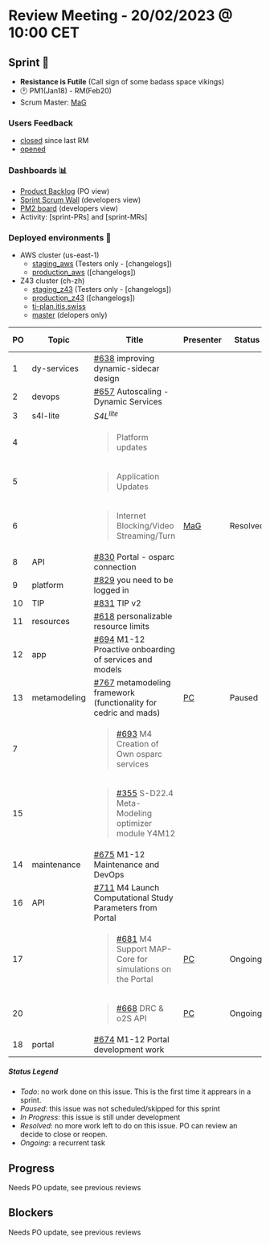 # Review Meeting - 20/02/2023 @ 10:00 CET

## Sprint 🏃

- **Resistance is Futile** (Call sign of some badass space vikings)
- 🕐 PM1(Jan18) - RM(Feb20)
- Scrum Master: [MaG]

### Users Feedback

- [closed](https://github.com/pulls?q=is%3Apr+archived%3Afalse+user%3AITISFoundation+closed%3A%3E2023-01-11) since last RM
- [opened](https://github.com/ITISFoundation/osparc-issues/issues?q=is%3Aissue+is%3Aopen+sort%3Areactions)

### Dashboards 📊

- [Product Backlog](https://github.com/orgs/ITISFoundation/projects/3) (PO view)
- [Sprint Scrum Wall](https://app.zenhub.com/workspaces/osparc---scrum-wall-5c9260f3d76ef51f6b0fe78d/board?repos=118596920,174557929,151701223,135289610,118910047,181836792,167586968) (developers view)
- [PM2 board](https://github.com/orgs/ITISFoundation/projects/9) (developers view)
- Activity: [sprint-PRs] and [sprint-MRs]

### Deployed environments 🚀

- AWS cluster (us-east-1)
  - [staging_aws](https://staging.osparc.io) (Testers only - [changelogs])
  - [production_aws](https://osparc.io) ([changelogs])
- Z43 cluster (ch-zh)
  - [staging_z43](http://osparc-staging.speag.com) (Testers only - [changelogs])
  - [production_z43](http://osparc.speag.com) ([changelogs])
  - [ti-plan.itis.swiss](http://ti-plan.itis.swiss)
  - [master](https://osparc-master.speag.com) (delopers only)


| PO  | Topic        | Title                                                                             | Presenter | Status   | Start-Time | Duration |
| --- | ------------ | --------------------------------------------------------------------------------- | --------- | -------- | ---------- | -------- |
| 1   | dy-services  | [#638] improving dynamic-sidecar design                                           |           |          |            |          |
| 2   | devops       | [#657] Autoscaling - Dynamic Services                                             |           |          |            |          |
| 3   | s4l-lite     | <em>S4L<sup>lite</sup></em>                                                       |           |          |            |          |
| 4   |              | <blockquote>Platform updates</blockquote>                                         |           |          |            |          |
| 5   |              | <blockquote>Application Updates</blockquote>                                      |           |          |            |
| 6   |              | <blockquote>Internet Blocking/Video Streaming/Turn</blockquote>                   | [MaG]     | Resolved | 10'        |          |
| 8   | API          | [#830] Portal - osparc connection                                                 |           |          |            |          |
| 9   | platform     | [#829] you need to be logged in                                                   |           |          |            |          |
| 10  | TIP          | [#831] TIP v2                                                                     |           |          |            |          |
| 11  | resources    | [#618] personalizable resource limits                                             |           |          |            |          |
| 12  | app          | [#694] M1-12 Proactive onboarding of services and models                          |           |          |            |          |
| 13  | metamodeling | [#767] metamodeling framework (functionality for cedric and mads)                 | [PC]      | Paused   |            |          |
| 7   |              | <blockquote>[#693] M4 Creation of Own osparc services   </blockquote>             |           |          |            |          |
| 15  |              | <blockquote>[#355] S-D22.4 Meta-Modeling optimizer module Y4M12</blockquote>      |           |          |            |          |
| 14  | maintenance  | [#675] M1-12 Maintenance and DevOps                                               |           |          |            |          |
| 16  | API          | [#711] M4 Launch Computational Study Parameters from Portal                       |           |          |            |          |
| 17  |              | <blockquote>[#681] M4 Support MAP-Core for simulations on the Portal</blockquote> | [PC]      | Ongoing  | 1'         |          |
| 20  |              | <blockquote>[#668] DRC & o2S API</blockquote>                                     | [PC]      | Ongoing  | 1'         |          |
| 18  | portal       | [#674] M1-12 Portal development work                                              |           |          |            |          |


##### Status Legend

- _Todo_: no work done on this issue. This is the first time it apprears in a sprint.
- _Paused_: this issue was not scheduled/skipped for this sprint
- _In Progress_: this issue is still under development
- _Resolved_: no more work left to do on this issue. PO can review an decide to close or reopen.
- _Ongoing_: a recurrent task

[online]: http://status.osparc.io/
[operational]: https://git.speag.com/oSparc/e2e-testing/-/pipelines
[performant]: https://git.speag.com/oSparc/e2e-portal-testing/-/pipelines

## Progress

Needs PO update, see previous reviews

## Blockers

Needs PO update, see previous reviews

[#355]: https://github.com/ITISFoundation/osparc-issues/issues/355
[#618]: https://github.com/ITISFoundation/osparc-issues/issues/618
[#638]: https://github.com/ITISFoundation/osparc-issues/issues/638
[#654]: https://github.com/ITISFoundation/osparc-issues/issues/654
[#657]: https://github.com/ITISFoundation/osparc-issues/issues/657
[#668]: https://github.com/ITISFoundation/osparc-issues/issues/668
[#674]: https://github.com/ITISFoundation/osparc-issues/issues/674
[#675]: https://github.com/ITISFoundation/osparc-issues/issues/675
[#676]: https://github.com/ITISFoundation/osparc-issues/issues/676
[#681]: https://github.com/ITISFoundation/osparc-issues/issues/681
[#693]: https://github.com/ITISFoundation/osparc-issues/issues/693
[#694]: https://github.com/ITISFoundation/osparc-issues/issues/694
[#711]: https://github.com/ITISFoundation/osparc-issues/issues/711
[#740]: https://github.com/ITISFoundation/osparc-issues/issues/740
[#741]: https://github.com/ITISFoundation/osparc-issues/issues/741
[#765]: https://github.com/ITISFoundation/osparc-issues/issues/765
[#766]: https://github.com/ITISFoundation/osparc-issues/issues/766
[#767]: https://github.com/ITISFoundation/osparc-issues/issues/767
[#793]: https://github.com/ITISFoundation/osparc-issues/issues/793
[#829]: https://github.com/ITISFoundation/osparc-issues/issues/829
[#830]: https://github.com/ITISFoundation/osparc-issues/issues/830
[#831]: https://github.com/ITISFoundation/osparc-issues/issues/831


[MD]:https://github.com/matusdrobuliak66
[ALL]:https://github.com/Surfict
[ANE]:https://github.com/GitHK
[BL]:https://github.com/dyollb
[CR]:https://github.com/colinRawlings
[DK]:https://github.com/mrnicegyu11
[EI]:https://github.com/elisabettai
[IP]:https://github.com/ignapas
[MaG]:https://github.com/mguidon
[OM]:https://github.com/odeimaiz
[PC]:https://github.com/pcrespov
[SAN]:https://github.com/sanderegg
[EO]:https://github.com/eofli
[MB]:https://github.com/BouldiMelina
[CF]:https://github.com/cosfor1
[HBS]:https://github.com/habz-bs
